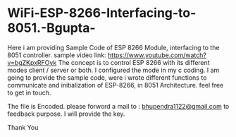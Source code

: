 # WiFi-ESP-8266-Interfacing-to-8051.-Bgupta-
Here i am providing Sample Code of ESP 8266 Module, interfacing to the 8051 controller.  sample video link: https://www.youtube.com/watch?v=bgZKpxRFOyk  The concept is to control ESP 8266 with its different modes client / server or both. I configured the mode in my c coding.   I am going to provide the sample code, were i wrote different functions to communicate and initialization of ESP-8266, in 8051 Architecture.  feel free to get in touch.

The file is Encoded. please forword a mail to : bhupendra1122@gmail.com to feedback purpose.
I will provide the key.

Thank You
